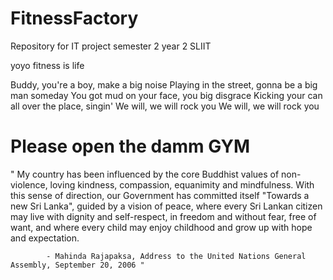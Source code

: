 # FitnessFactory
Repository for IT project semester 2 year 2 SLIIT

yoyo fitness is life

Buddy, you're a boy, make a big noise
Playing in the street, gonna be a big man someday
You got mud on your face, you big disgrace
Kicking your can all over the place, singin'
We will, we will rock you
We will, we will rock you

# Please open the damm GYM
"
My country has been influenced by the core Buddhist values of non-violence, loving kindness, compassion, equanimity and mindfulness. With this sense of direction, our Government has committed itself "Towards a new Sri Lanka", guided by a vision of peace, where every Sri Lankan citizen may live with dignity and self-respect, in freedom and without fear, free of want, and where every child may enjoy childhood and grow up with hope and expectation.

            - Mahinda Rajapaksa, Address to the United Nations General Assembly, September 20, 2006 "


